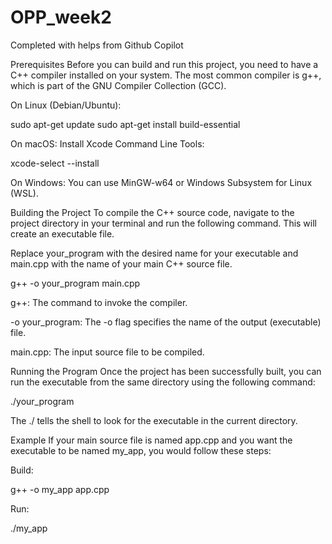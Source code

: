 # OPP_week2
Completed with helps from Github Copilot

Prerequisites
Before you can build and run this project, you need to have a C++ compiler installed on your system. The most common compiler is g++, which is part of the GNU Compiler Collection (GCC).

On Linux (Debian/Ubuntu):

sudo apt-get update
sudo apt-get install build-essential

On macOS: Install Xcode Command Line Tools:

xcode-select --install

On Windows: You can use MinGW-w64 or Windows Subsystem for Linux (WSL).

Building the Project
To compile the C++ source code, navigate to the project directory in your terminal and run the following command. This will create an executable file.

Replace your_program with the desired name for your executable and main.cpp with the name of your main C++ source file.

g++ -o your_program main.cpp

g++: The command to invoke the compiler.

-o your_program: The -o flag specifies the name of the output (executable) file.

main.cpp: The input source file to be compiled.

Running the Program
Once the project has been successfully built, you can run the executable from the same directory using the following command:

./your_program

The ./ tells the shell to look for the executable in the current directory.

Example
If your main source file is named app.cpp and you want the executable to be named my_app, you would follow these steps:

Build:

g++ -o my_app app.cpp

Run:

./my_app
